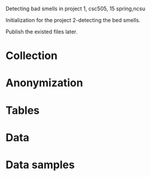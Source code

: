 Detecting bad smells in project 1, csc505, 15 spring,ncsu

Initialization for the project 2-detecting the bed smells.

Publish the existed files later.

# Collection

# Anonymization

# Tables

# Data

# Data samples


